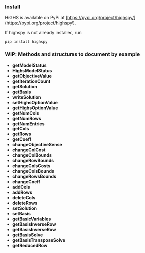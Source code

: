 ### Install
HiGHS is available on PyPi at [https://pypi.org/project/highspy/](https://pypi.org/project/highspy/).

If highspy is not already installed, run

```
pip install highspy
```

### WIP: Methods and structures to document by example

* __getModelStatus__
* __HighsModelStatus__
* __getObjectiveValue__
* __getIterationCount__
* __getSolution__
* __getBasis__
* __writeSolution__
* __setHighsOptionValue__
* __getHighsOptionValue__
* __getNumCols__
* __getNumRows__
* __getNumEntries__
* __getCols__
* __getRows__
* __getCoeff__
* __changeObjectiveSense__
* __changeColCost__
* __changeColBounds__
* __changeRowBounds__
* __changeColsCosts__
* __changeColsBounds__
* __changeRowsBounds__
* __changeCoeff__
* __addCols__
* __addRows__
* __deleteCols__
* __deleteRows__
* __setSolution__
* __setBasis__
* __getBasicVariables__
* __getBasisInverseRow__
* __getBasisInverseRow__
* __getBasisSolve__
* __getBasisTransposeSolve__
* __getReducedRow__
